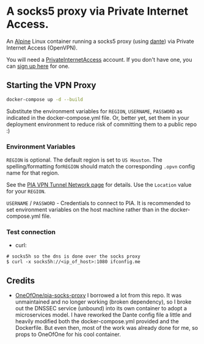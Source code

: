 # A socks5 proxy via Private Internet Access.

An [Alpine](https://alpinelinux.org/) Linux container running a socks5 proxy (using [dante](https://www.inet.no/dante/)) via Private Internet Access (OpenVPN).

You will need a [PrivateInternetAccess](https://www.privateinternetaccess.com/pages/how-it-works) account.
If you don't have one, you can [sign up here](https://www.privateinternetaccess.com/pages/buy-vpn) for one.


## Starting the VPN Proxy

```sh
docker-compose up -d --build
```

Substitute the environment variables for `REGION`, `USERNAME`, `PASSWORD` as indicated in the docker-compose.yml file. Or, better yet, set them in your deployment environment to reduce risk of committing them to a public repo :)


### Environment Variables

`REGION` is optional. The default region is set to `US Houston`. The spelling/formatting for`REGION` should match the corresponding `.opvn` config name for that region.

See the [PIA VPN Tunnel Network page](https://www.privateinternetaccess.com/pages/network) for details.
Use the `Location` value for your `REGION`.

`USERNAME` / `PASSWORD` - Credentials to connect to PIA. It is recommended to set environment variables on the host machine rather than in the docker-compose.yml file.


### Test connection

- curl:

```shell
# socks5h so the dns is done over the socks proxy
$ curl -x socks5h://<ip_of_host>:1080 ifconfig.me
```

## Credits

- [OneOfOne/pia-socks-proxy](https://github.com/oneofone/pia-socks-proxy) I borrowed a lot from this repo. It was unmaintained and no longer working (broken dependency), so I broke out the DNSSEC service (unbound) into its own container to adopt a microservices model. I have reworked the Dante config file a little and heavily modified both the docker-compose.yml provided and the Dockerfile. But even then, most of the work was already done for me, so props to OneOfOne for his cool container.
